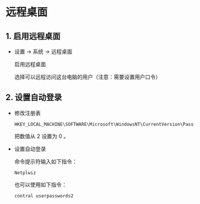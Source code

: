 # 远程桌面

## 1. 启用远程桌面

- 设置 → 系统 → 远程桌面

  启用远程桌面

  选择可以远程访问这台电脑的用户（注意：需要设置用户口令）

## 2. 设置自动登录

- 修改注册表

  ```
  HKEY_LOCAL_MACHINE\SOFTWARE\Microsoft\WindowsNT\CurrentVersion\PasswordLess\Device
  ```
  
  把数值从 2 设置为 0 。

- 设置自动登录

  命令提示符输入如下指令：

  ```
  Netplwiz
  ```

  也可以使用如下指令：

  ```
  contral userpasswords2
  ```

  
